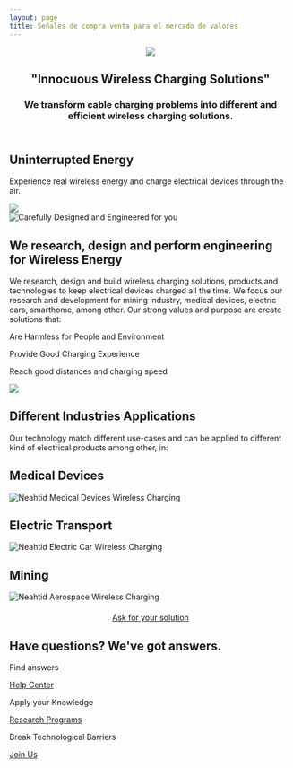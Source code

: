 ```yaml
---
layout: page
title: Señales de compra venta para el mercado de valores
---
```

<header class="section-1">
  <div class="section-arrow"><div onClick="scrollto('#section-3')" class="section-arrow-react"><img src="assets/img/arrow.png"></div></div>
  <div class="container">
    <h2>"Innocuous Wireless Charging Solutions"</h2>
    <h3 id="section_1_h3" class="animated-hidden">We transform cable charging problems into different and efficient wireless charging solutions.</h3>
  </div>
</header>
<section class="section-2">
  <h2>Uninterrupted Energy</h2>
  <p>Experience real wireless energy and charge electrical devices through the air.</p>
</section>
<section class="section-3" id="section-3">
  <div class="section-arrow"><div onClick="scrollto('#section-4')" class="section-arrow-react"><img src="assets/img/arrow.png"></div></div>
  <div class="container">
    <div class="row">
      <div class="col-12 col-md-6 centered">
        <img src="assets/img/neahtid-v2.png" alt="Carefully Designed and Engineered for you">
      </div>
      <div class="col-12 col-md-6 infoblock">
        <h2>We research, design and perform engineering for Wireless Energy</h2>
        <p>We research, design and build wireless charging solutions, products and technologies to keep electrical devices charged all the time. We focus our research and development for mining industry, medical devices, electric cars, smarthome, among other. Our strong values and purpose are create solutions that:</p>
        <p class="plist"><i class="fa fa-leaf"></i>Are Harmless for People and Environment</p>
        <p class="plist"><i class="fa fa-battery-full"></i>Provide Good Charging Experience</p>
        <p class="plist"><i class="far fa-clock"></i>Reach good distances and charging speed</p>
      </div>
    </div>
  </div>
</section>
<section class="section-4" id="section-4">
  <div class="section-arrow"><div onClick="scrollto('#section-5')" class="section-arrow-react"><img src="assets/img/arrow.png"></div></div>
  <h2>Different Industries Applications</h2>
  <p>Our technology match different use-cases and can be applied to different kind of electrical products among other, in:</p>
  <div class="row badges">
    <div class="col-md-4 col-xs-12 badge">
      <div class="badge-inner">
        <h2>Medical Devices</h2>
        <img src="assets/img/neah-medical.jpg" alt="Neahtid Medical Devices Wireless Charging">
      </div>
    </div>
    <div class="col-md-4 col-xs-12 badge">
      <div class="badge-inner">
        <h2>Electric Transport</h2>
        <img src="assets/img/neah-cars-2.jpg" alt="Neahtid Electric Car Wireless Charging">
      </div>
    </div>
    <div class="col-md-4 col-xs-12 badge">
      <div class="badge-inner">
        <h2>Mining</h2>
        <img src="assets/img/neah-mining.jpg" alt="Neahtid Aerospace Wireless Charging">
      </div>
    </div>
  </div>
  <div class="row">
    <div class="col-sm-12" style="text-align: center; padding-top: 4%;">
      <a href="http://bit.ly/2LXlevV" target="_blank" class="btn btn-primary"  style="margin: 0 auto; text-align: center;">Ask for your solution</a>
    </div>
  </div>
</section>
<section class="section-5" id="section-5">
  <h2>Have questions? We've got answers.</h2>
  <div class="container badges">
    <div class="row">
      <div class="col-12 col-md-4">
        <p class="large-i"><i class="far fa-life-ring"></i></p>
        <p>Find answers</p>
        <p><a href="./contact-us.html">Help Center <i class="fa fa-arrow-right"></i></a></p>
      </div>
      <div class="col-12 col-md-4">
        <p class="large-i"><i class="fa fa-university"></i></p>
        <p>Apply your Knowledge</p>
        <p><a href="./research-program.html">Research Programs <i class="fa fa-arrow-right"></i></a></p>
      </div>
      <div class="col-12 col-md-4">
        <p class="large-i"><i class="fab fa-wpforms"></i></p>
        <p>Break Technological Barriers</p>
        <p><a href="https://goo.gl/forms/wJCzyBT6n0PDMShl1" target="_blank">Join Us <i class="fa fa-arrow-right"></i></a></p>
      </div>
    </div>
  </div>
</section>



